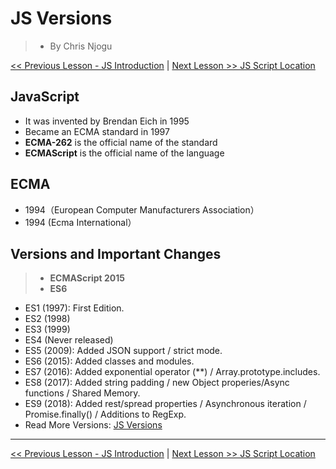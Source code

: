 # JS Versions
> * By Chris Njogu

[ << Previous Lesson - JS Introduction](./introduction.md) | [Next Lesson >> JS Script Location](./script-location.md)

## JavaScript

* It was invented by Brendan Eich in 1995
* Became an ECMA standard in 1997
* **ECMA-262** is the official name of the standard
* **ECMAScript** is the official name of the language




## ECMA

* 1994（European Computer Manufacturers Association）
* 1994 (Ecma International）




## Versions and Important Changes

> * **ECMAScript 2015** 
> * **ES6** 

* ES1 (1997): First Edition.
* ES2 (1998)
* ES3 (1999)
* ES4 (Never released)
* ES5 (2009): Added JSON support / strict mode.
* ES6 (2015): Added classes and modules.
* ES7 (2016): Added exponential operator (**) / Array.prototype.includes.
* ES8 (2017): Added string padding / new Object properies/Async functions / Shared Memory.
* ES9 (2018): Added rest/spread properties / Asynchronous iteration / Promise.finally() / Additions to RegExp.
* Read More Versions: [JS Versions](https://www.w3schools.com/js/js_versions.asp)


----


[ << Previous Lesson - JS Introduction](./introduction.md) | [Next Lesson >> JS Script Location](./script-location.md)
